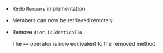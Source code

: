 - Redo `Members` implementation
- Members can now be retrieved remotely
- Remove `User.isIdenticalTo`

  The `==` operator is now equivalent to the removed method.
